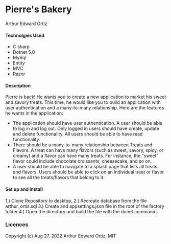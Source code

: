 # Pierre's Bakery 

Arthur Edward Ortiz

#### Technolgies Used

* C sharp 
* Dotnet 5.0
* MySql
* Entity
* MVC
* Razor

#### Description

Pierre is back! He wants you to create a new application to market his sweet and savory treats. This time, he would like you to build an application with user authentication and a many-to-many relationship. Here are the features he wants in the application:

* The application should have user authentication. A user should be able to log in and log out. Only logged in users should have create, update and delete functionality. All users should be able to have read functionality.
* There should be a many-to-many relationship between Treats and Flavors. A treat can have many flavors (such as sweet, savory, spicy, or creamy) and a flavor can have many treats. For instance, the "sweet" flavor could include chocolate croissants, cheesecake, and so on.
* A user should be able to navigate to a splash page that lists all treats and flavors. Users should be able to click on an individual treat or flavor to see all the treats/flavors that belong to it.


#### Set up and Install

1.) Clone Repository to desktop, 
2.) Recreate database from the file arthur_ortis.sql
3.) Create and appsettings.json file in the root of the factory folder 
4.) Open the directory and build the file with the donet commands 


### Licences 

Copyright (c) Aug 27, 2022 Arthur Edward Ortiz, MIT

